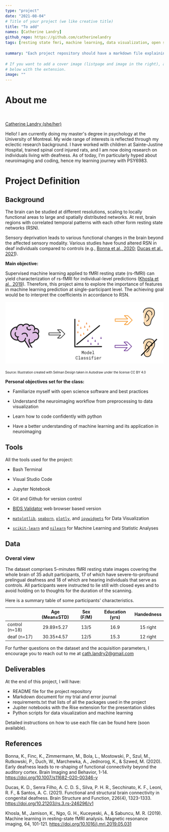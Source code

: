 ```yaml
---
type: "project" 
date: "2021-08-04" 
# Title of your project (we like creative title)
title: "To add"
names: [Catherine Landry]
github_repo: https://github.com/catherinelandry
tags: [resting state fmri, machine learning, data visualization, open science, brainhack school]

summary: "Each project repository should have a markdown file explaining the background and objectives of the project, as well as a summary of the results, and links to the different deliverables of the project. Project reports are incorporated in the BHS [website](https://psy6983.brainhackmtl.org/project)."

# If you want to add a cover image (listpage and image in the right), add it to your directory and indicate the name
# below with the extension.
image: ""
---
```


# About me
<img src="https://avatars.githubusercontent.com/u/86985765?v=4?s=100" width="100px;" alt=""/>
<href="https://github.com/catherinelandry"> 

  [Catherine Landry (she/her)](https://github.com/catherinelandry)

  Hello! I am currently doing my master's degree in psychology at the University of Montreal. My wide range of interests is reflected through my eclectic research background. I have worked with children at Sainte-Justine Hospital, trained spinal cord injured rats, and I am now doing research on individuals living with deafness. As of today, I'm particularly hyped about neuroimaging and coding, hence my learning journey with PSY6983. 


# Project Definition

## Background

The brain can be studied at different resolutions, scaling to locally functional areas to large and spatially distributed networks. At rest, brain regions with correlated temporal patterns with each other form resting state networks (RSN).  

Sensory deprivation leads to various functional changes in the brain beyond the affected sensory modality. Various studies have found altered RSN in deaf individuals compared to controls (e.g., [Bonna et al., 2020](https://doi.org/10.1007/s11682-020-00346-y); [Ducas et al., 2021](https://doi.org/10.21203/rs.3.rs-246296/v1)). 

**Main objective:**

Supervised machine learning applied to fMRI resting state (rs-fMRI) can yield characterization of rs-fMRI for individual-level predictions ([Khosla et al., 2019](https://doi.org/10.1016/j.mri.2019.05.031)). Therefore, this project aims to explore the importance of features in machine learning prediction at single-participant level. The achieving goal would be to interpret the coefficients in accordance to RSN. 
 
 ![Main objective](readme.png)
 
 <p> <font size="1">Source: Illustration created with Selman Design taken in Autodraw under the license CC BY 4.0 </font></p> 
 

**Personal objectives set for the class:**

* Familiarize myself with open science software and best practices 

* Understand the neuroimaging workflow from preprocessing to data visualization

* Learn how to code confidently with python 

* Have a better understanding of machine learning and its application in neuroimaging 

## Tools

All the tools used for the project: 

* Bash Terminal 

* Visual Studio Code 

* Jupyter Notebook  
  
* Git and Github for version control 

* [BIDS Validator](https://bids-standard.github.io/bids-validator/) web browser based version

* [`matplotlib`](https://matplotlib.org/), [`seaborn`](https://seaborn.pydata.org/), [`plotly`](https://plotly.com/), and [`ipywidgets`](https://ipywidgets.readthedocs.io/en/latest/) for Data Visualization

* [`scikit-learn`](https://scikit-learn.org/stable/) and [`nilearn`](https://nilearn.github.io/) for Machine Learning and Statistic Analyses

## Data

### Overal view 
The dataset comprises 5-minutes fMRI resting state images covering the whole brain of 35 adult participants, 17 of which have severe-to-profound prelingual deafness and 18 of which are hearing individuals that serve as controls. All participants were instructed to lie still with closed eyes and to avoid holding on to thoughts for the duration of the scanning. 

Here is a summary table of some participants' characteristics.

|                 |Age (Mean±STD)|  Sex (F/M)   |Education (yrs)| Handedness |  
|-----------------|:------------:|:------------:|:-------------:|:----------:|  
|control (n=18)   |  29.89±5.27  |     13/5     |  16.9         | 15 right   |   
|deaf    (n=17)   |  30.35±4.57  |     12/5     |  15.3         | 12 right   |

For further questions on the dataset and the acquisition parameters, I encourage you to reach out to me at cath.landry2@gmail.com


## Deliverables

At the end of this project, I will have:

* README file for the project repository 
* Markdown document for my trial and error journal
* requirements.txt that lists of all the packages used in the project
* Jupiter notebooks with the Rise extension for the presentation slides 
* Python scripts for data visualization and machine learning

Detailed instructions on how to use each file can be found here (soon available). 

## References

Bonna, K., Finc, K., Zimmermann, M., Bola, L., Mostowski, P., Szul, M., Rutkowski, P., Duch, W., Marchewka, A., Jednorog, K., & Szwed, M. (2020). Early deafness leads to re-shaping of functional connectivity beyond the auditory cortex. Brain Imaging and Behavior, 1-14. https://doi.org/10.1007/s11682-020-00346-y 

Ducas, K. D., Senra Filho, A. C. D. S., Silva, P. H. R., Secchinato, K. F., Leoni, R. F., & Santos, A. C. (2021). Functional and structural brain connectivity in congenital deafness. Brain Structure and Function, 226(4), 1323-1333. https://doi.org/10.21203/rs.3.rs-246296/v1 

Khosla, M., Jamison, K., Ngo, G. H., Kuceyeski, A., & Sabuncu, M. R. (2019). Machine learning in resting-state fMRI analysis. Magnetic resonance imaging, 64, 101-121. https://doi.org/10.1016/j.mri.2019.05.031
